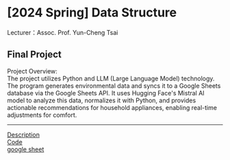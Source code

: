 # [2024 Spring] Data Structure<br>
Lecturer：Assoc. Prof. Yun-Cheng Tsai<br>
## Final Project
Project Overview:<br>
  The project utilizes Python and LLM (Large Language Model) technology. The program generates environmental data and syncs it to a Google Sheets database via the Google Sheets API. It uses Hugging Face's Mistral AI model to analyze this data, normalizes it with Python, and provides actionable recommendations for household appliances, enabling real-time adjustments for comfort.<br>
*****
[Description](https://github.com/ethanlin1126/DS/blob/main/%E6%99%BA%E8%83%BD%E5%AE%B6%E9%9B%BB.pdf)<br>
[Code](https://colab.research.google.com/drive/1PGRkGe_Pj9mGePHu_de3hOsz_6pHqKYb#scrollTo=yBXLAZWTOE9X)<br>
[google sheet](https://docs.google.com/spreadsheets/d/16NhAOWn_yq4i3WssKDXiHmqfN6mCyzqN6O7jFXVFqeQ/edit#gid=0)
